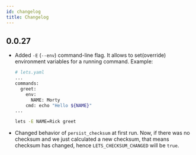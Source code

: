 ```yaml
---
id: changelog
title: Changelog
---
```


## 0.0.27

* Added `-E` (`--env`) command-line flag. It allows to set(override) environment variables for a running command.
  Example:
  
  ```bash
  # lets.yaml
  ...
  commands:
    greet:
      env:
        NAME: Morty
      cmd: echo "Hello ${NAME}"
  ...

  lets -E NAME=Rick greet
  ```

* Changed behavior of `persist_checksum` at first run. Now, if there was no checksum and we just calculated a new checksum, that means checksum has changed, hence `LETS_CHECKSUM_CHANGED` will be `true`.
